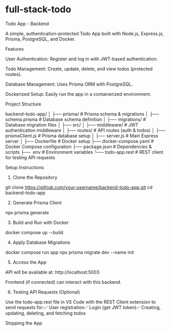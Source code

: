 # full-stack-todo
Todo App - Backend

A simple, authentication-protected Todo App built with Node.js, Express.js, Prisma, PostgreSQL, and Docker.

Features

User Authentication: Register and log in with JWT-based authentication.

Todo Management: Create, update, delete, and view todos (protected routes).

Database Management: Uses Prisma ORM with PostgreSQL.

Dockerized Setup: Easily run the app in a containerized environment.

Project Structure

backend-todo-app/
│
├── prisma/                 # Prisma schema & migrations
│   ├── schema.prisma       # Database schema definition
│   ├── migrations/         # Database migration files
│
├── src/
│   ├── middleware/         # JWT authentication middleware
│   ├── routes/             # API routes (auth & todos)
│   ├── prismaClient.js     # Prisma database setup
│   ├── server.js           # Main Express server
│
├── Dockerfile              # Docker setup
├── docker-compose.yaml     # Docker Compose configuration
├── package.json            # Dependencies & scripts
├── .env                    # Environment variables
└── todo-app.rest           # REST client for testing API requests

Setup Instructions

1. Clone the Repository

git clone https://github.com/your-username/backend-todo-app.git
cd backend-todo-app

2. Generate Prisma Client

npx prisma generate

3. Build and Run with Docker

docker compose up --build

4. Apply Database Migrations

docker compose run app npx prisma migrate dev --name init

5. Access the App

API will be available at: http://localhost:5003

Frontend (if connected) can interact with this backend.

6. Testing API Requests (Optional)

Use the todo-app.rest file in VS Code with the REST Client extension to send requests for:✅ User registration✅ Login (get JWT token)✅ Creating, updating, deleting, and fetching todos

Stopping the App